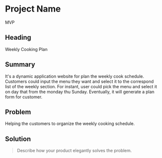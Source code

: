 # Project Name #
MVP
## Heading ##
Weekly Cooking Plan

## Summary ##
It's a dynamic application website for plan the weekly cook schedule. Customers could input the menu they want and select it to the correspond list of the weekly section. For instant, user could pick the menu and select it on day that from the monday thu Sunday. Eventually, it will generate a plan form for customer.

## Problem ##
Helping the customers to organize the weekly cooking schedule.

## Solution ##
  > Describe how your product elegantly solves the problem.
